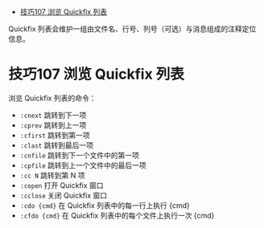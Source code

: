 - [技巧107 浏览 Quickfix 列表](#技巧107-浏览-quickfix-列表)


Quickfix 列表会维护一组由文件名、行号、列号（可选）与消息组成的注释定位信息。

# 技巧107 浏览 Quickfix 列表

浏览 Quickfix 列表的命令：
- `:cnext` 跳转到下一项
- `:cprev` 跳转到上一项
- `:cfirst` 跳转到第一项
- `:clast` 跳转到最后一项
- `:cnfile` 跳转到下一个文件中的第一项
- `:cpfile` 跳转到上一个文件中的最后一项
- `:cc N` 跳转到第 N 项
- `:copen` 打开 Quickfix 窗口
- `:cclose` 关闭 Quickfix 窗口
- `:cdo {cmd}` 在 Quickfix 列表中的每一行上执行 {cmd}
- `:cfdo {cmd}` 在 Quickfix 列表中的每个文件上执行一次 {cmd}
